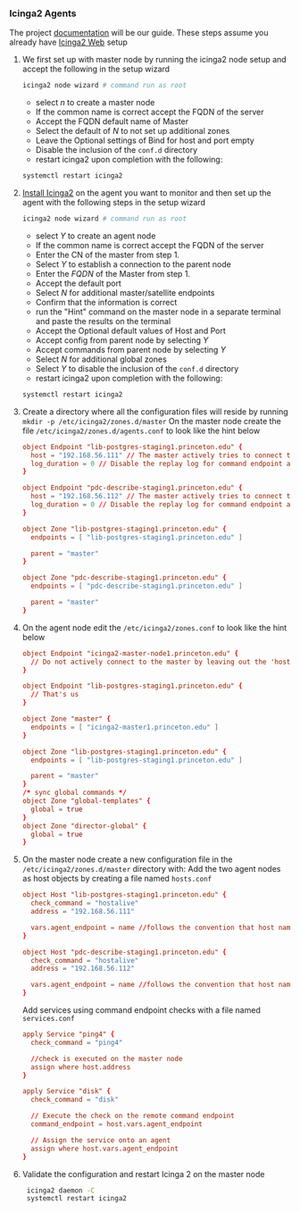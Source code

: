 ### Icinga2 Agents

The project [documentation](https://icinga.com/docs/icinga-2/latest/doc/06-distributed-monitoring/) will be our guide. These steps assume you already have [Icinga2 Web](icinga2_web.md) setup

  1. We first set up with master node by running the icinga2 node setup and accept the following in the setup wizard
     ```bash
     icinga2 node wizard # command run as root
     ```
     * select *n* to create a master node
     * If the common name is correct accept the FQDN of the server
     * Accept the FQDN default name of Master
     * Select the default of *N* to not set up additional zones
     * Leave the Optional settings of Bind for host and port empty
     * Disable the inclusion of the `conf.d` directory
     * restart icinga2 upon completion with the following:
     ```bash
     systemctl restart icinga2
     ```
  2. [Install Icinga2](icinga2.md) on the agent you want to monitor and then set up the agent with the following steps in the setup wizard
     ```bash
     icinga2 node wizard # command run as root
     ```
     * select *Y* to create an agent node
     * If the common name is correct accept the FQDN of the server
     * Enter the CN of the master from step 1. 
     * Select *Y* to establish a connection to the parent node
     * Enter the *FQDN* of the Master from step 1.
     * Accept the default port
     * Select *N* for additional master/satellite endpoints
     * Confirm that the information is correct
     * run the "Hint" command on the master node in a separate terminal and paste the results on the terminal
     * Accept the Optional default values of Host and Port
     * Accept config from parent node by selecting *Y*
     * Accept commands from parent node by selecting *Y*
     * Select *N* for additional global zones
     * Select *Y* to disable the inclusion of the `conf.d` directory
     * restart icinga2 upon completion with the following:
     ```bash
     systemctl restart icinga2
     ```
  3. Create a directory where all the configuration files will reside by running `mkdir -p /etc/icinga2/zones.d/master` On the master node create the file `/etc/icinga2/zones.d/agents.conf` to look like the hint below
     ```conf
     object Endpoint "lib-postgres-staging1.princeton.edu" {
       host = "192.168.56.111" // The master actively tries to connect to the agent
       log_duration = 0 // Disable the replay log for command endpoint agents
     }

     object Endpoint "pdc-describe-staging1.princeton.edu" {
       host = "192.168.56.112" // The master actively tries to connect to the agent
       log_duration = 0 // Disable the replay log for command endpoint agents
     }

     object Zone "lib-postgres-staging1.princeton.edu" {
       endpoints = [ "lib-postgres-staging1.princeton.edu" ]

       parent = "master"
     }

     object Zone "pdc-describe-staging1.princeton.edu" {
       endpoints = [ "pdc-describe-staging1.princeton.edu" ]

       parent = "master"
     }

     ```
  3. On the agent node edit the `/etc/icinga2/zones.conf` to look like the hint below
     ```conf
     object Endpoint "icinga2-master-node1.princeton.edu" {
       // Do not actively connect to the master by leaving out the 'host' attribute
     }

     object Endpoint "lib-postgres-staging1.princeton.edu" {
       // That's us
     }

     object Zone "master" {
       endpoints = [ "icinga2-master1.princeton.edu" ]
     }

     object Zone "lib-postgres-staging1.princeton.edu" {
       endpoints = [ "lib-postgres-staging1.princeton.edu" ]

       parent = "master"
     }
     /* sync global commands */
     object Zone "global-templates" {
       global = true
     }
     object Zone "director-global" {
       global = true
     }
     ```
  4. On the master node create a new configuration file in the `/etc/icinga2/zones.d/master` directory with:
     Add the two agent nodes as host objects by creating a file named `hosts.conf`
     ```conf
     object Host "lib-postgres-staging1.princeton.edu" {
       check_command = "hostalive"
       address = "192.168.56.111"

       vars.agent_endpoint = name //follows the convention that host name == endpoint name
     }

     object Host "pdc-describe-staging1.princeton.edu" {
       check_command = "hostalive"
       address = "192.168.56.112"

       vars.agent_endpoint = name //follows the convention that host name == endpoint name
     }
     ```
     Add services using command endpoint checks with a file named `services.conf`
     ```conf
     apply Service "ping4" {
       check_command = "ping4"

       //check is executed on the master node
       assign where host.address
     }

     apply Service "disk" {
       check_command = "disk"

       // Execute the check on the remote command endpoint
       command_endpoint = host.vars.agent_endpoint

       // Assign the service onto an agent
       assign where host.vars.agent_endpoint
     }
     ```
  6. Validate the configuration and restart Icinga 2 on the master node
     ```bash
      icinga2 daemon -C
      systemctl restart icinga2
      ```
